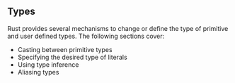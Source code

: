 ## Types

Rust provides several mechanisms to change or define the type of primitive and user defined types. The following
sections cover:

- Casting between primitive types
- Specifying the desired type of literals
- Using type inference
- Aliasing types